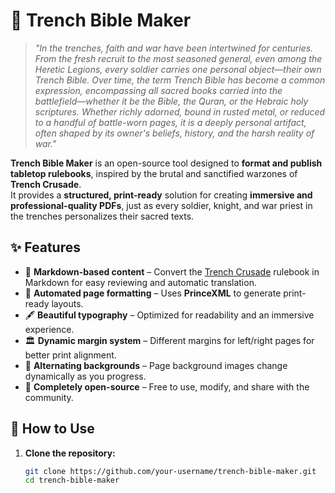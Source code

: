 # 📖 Trench Bible Maker

> *"In the trenches, faith and war have been intertwined for centuries. From the fresh recruit to the most seasoned general, even among the Heretic Legions, every soldier carries one personal object—their own Trench Bible. Over time, the term Trench Bible has become a common expression, encompassing all sacred books carried into the battlefield—whether it be the Bible, the Quran, or the Hebraic holy scriptures. Whether richly adorned, bound in rusted metal, or reduced to a handful of battle-worn pages, it is a deeply personal artifact, often shaped by its owner's beliefs, history, and the harsh reality of war."* 

**Trench Bible Maker** is an open-source tool designed to **format and publish tabletop rulebooks**, inspired by the brutal and sanctified warzones of **Trench Crusade**.  
It provides a **structured, print-ready** solution for creating **immersive and professional-quality PDFs**, just as every soldier, knight, and war priest in the trenches personalizes their sacred texts.

## ✨ Features

- 📜 **Markdown-based content** – Convert the [Trench Crusade](https://www.trenchcrusade.com/) rulebook in Markdown for easy reviewing and automatic translation.
- 📄 **Automated page formatting** – Uses **PrinceXML** to generate print-ready layouts.
- 🖋️ **Beautiful typography** – Optimized for readability and an immersive experience.
- 🏛 **Dynamic margin system** – Different margins for left/right pages for better print alignment.
- 🎨 **Alternating backgrounds** – Page background images change dynamically as you progress.
- 🔄 **Completely open-source** – Free to use, modify, and share with the community.

## 📂 How to Use

1. **Clone the repository:**
   ```bash
   git clone https://github.com/your-username/trench-bible-maker.git
   cd trench-bible-maker
